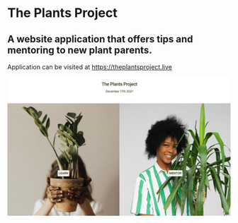 # The Plants Project 
## A website application that offers tips and mentoring to new plant parents.

Application can be visited at https://theplantsproject.live

![images](assets/images/screenshot.png)